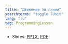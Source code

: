 ```yaml
---
title: "Движение по линии"
searchterms: "toggle 7Unit"
lang: "ru"
tag: ProgrammingLesson
---
```

 <ul>
 <li class="ng-binding">Slides:
 <a href="ProgrammingLessons/LineFollowerRU.pptx">PPTX</a>,
 <a href="ProgrammingLessons/LineFollowerRU.pdf">PDF</a>
 </li>
 </ul>
